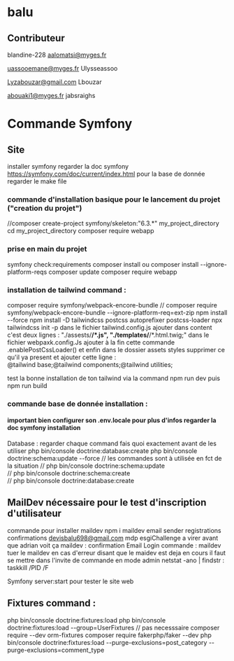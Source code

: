 # balu
## Contributeur
  blandine-228
  aalomatsi@myges.fr

   uassooemane@myges.fr
   Ulysseassoo

   Lyzabouzar@gmail.com
   Lbouzar
   
   abouaki1@myges.fr
   jabsraighs

   
# Commande Symfony
## Site 
installer symfony regarder la doc symfony
https://symfony.com/doc/current/index.html 
pour la base de donnée regarder le make file 

### commande d'installation basique pour le lancement du projet ("creation du projet")
  //composer create-project symfony/skeleton:"6.3.*" my_project_directory
    cd my_project_directory
    composer require webapp  
### prise en main du projet  
  symfony check:requirements
  composer install ou composer install --ignore-platform-reqs
  composer update
  composer require webapp  
### installation de tailwind command :
  composer require symfony/webpack-encore-bundle // composer require symfony/webpack-encore-bundle --ignore-platform-req=ext-zip
  npm install --force
  npm install -D tailwindcss postcss autoprefixer postcss-loader
  npx tailwindcss init -p
     dans le fichier tailwind.config.js ajouter dans content c'est deux lignes :
     "./assests/**/*.js", "./templates/**/*.html.twig;"
     dans le fichier webpaxk.config.Js ajouter à la fin cette commande  
     .enablePostCssLoader()
     et enfin dans le dossier assets styles supprimer ce qu'il ya present et ajouter cette ligne :  
     @tailwind base;@tailwind components;@tailwind utilities;

 test la bonne installation de ton tailwind via la command npm run dev puis npm run build
 


### commande base de donnée installation :
#### important bien configurer son .env.locale pour plus d'infos regarder la doc symfony installation
  Database : regarder chaque command fais quoi exactement avant de les utiliser
  php bin/console doctrine:database:create 
  php bin/console doctrine:schema:update --force 
  // les commandes sont à utilisée en fct de la situation
  //  php bin/console doctrine:schema:update                     
  //  php bin/console doctrine:schema:create  
  //  php bin/console doctrine:database:create 

## MailDev nécessaire pour le test d'inscription d'utilisateur
commande pour installer maildev 
npm i maildev 
email sender registrations confirmations devisbalu698@gmail.com mdp esgiChallenge a virer avant que adrian voit ça
maildev : confirmation Email Login 
commande : 
  maildev
  tuer le maildev en cas d'erreur disant que le maidev est deja en cours 
  il faut se mettre dans l'invite de commande en mode admin 
  netstat -ano | findstr :<PORT>
  taskkill /PID <PID> /F

Symfony server:start pour tester le site web

## Fixtures command :
  php bin/console doctrine:fixtures:load 
  php bin/console doctrine:fixtures:load --group=UserFixtures
  // pas necesssaire
  composer require --dev orm-fixtures
  composer require fakerphp/faker --dev
  php bin/console doctrine:fixtures:load --purge-exclusions=post_category --purge-exclusions=comment_type